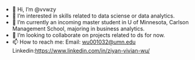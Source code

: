 - 👋 Hi, I’m @vvwzy
- 👀 I’m interested in skills related to data sciense or data analytics.
- 🌱 I’m currently an incoming master student in U of Minnesota, Carlson Management School, majoring in business analytics.
- 💞️ I’m looking to collaborate on projects related to ds for now.
- 📫 How to reach me: Email: wu001032@umn.edu Linkedin:https://www.linkedin.com/in/ziyan-vivian-wu/

<!---
vvwzy/vvwzy is a ✨ special ✨ repository because its `README.md` (this file) appears on your GitHub profile.
You can click the Preview link to take a look at your changes.
--->
